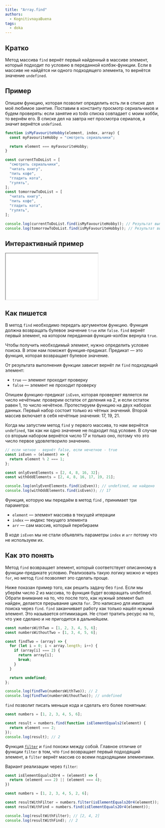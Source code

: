```yaml
---
title: "Array.find"
authors:
  - KognitivnayaBuena
tags:
  - doka
---
```


## Кратко

Метод массива `find` вернёт первый найденный в массиве элемент, который подходит по условию в переданной колбэк-функции. Если в массиве не найдётся ни одного подходящего элемента, то вернётся значение `undefined`.

## Пример

Опишем функцию, которая позволит определить есть ли в списке дел моё любимое занятие. Поставим в константу просмотр сериальчиков и будем проверять: если занятие из todo списка совпадает с моим хобби, то вернём его. В списке дел на завтра нет просмотра сериалов, а значит вернётся `undefined`.

```js
function isMyFavouriteHobby(element, index, array) {
  const myFavouriteHobby = "смотреть сериальчики";

  return element === myFavouriteHobby;
}

const currentToDoList = [
  "смотреть сериальчики",
  "читать книгу",
  "пить кофе",
  "гладить кота",
  "гулять",
];
const tomorrowToDoList = [
  "читать книгу",
  "пить кофе",
  "гладить кота",
  "гулять",
];

console.log(currentToDoList.find(isMyFavouriteHobby)); // Результат выполнения: смотреть сериальчики
console.log(tomorrowToDoList.find(isMyFavouriteHobby)); // Результат выполнения: undefined, не найдено
```

## Интерактивный пример

<iframe title="Работа метода массива filter" src="demos/index.html"></iframe>

## Как пишется

В метод `find` необходимо передать аргументом функцию. Функция должна возвращать булевое значение `true` или `false`. `find` вернёт первый элемент, на котором переданная функция-колбэк вернула `true`.

Чтобы получить необходимый элемент, нужно определить условие поиска. В этом нам поможет функция-предикат. Предикат — это функция, которая возвращает булевое значение.

От результата выполнения функции зависит вернёт ли `find` подходящий элемент:

- `true` — элемент проходит проверку
- `false` — элемент не проходит проверку

Опишем функцию-предикат `isEven`, которая проверяет является ли число нечётным: проверим остаток от деления на 2, и если остаток равен 1, то число нечётное. Протестируем функцию на двух наборах данных. Первый набор состоит только из чётных значений. Второй массив включает в себя нечётные значения: 17, 19, 21.

Когда мы запустим метод `find` у первого массива, то нам вернётся `undefined`, так как ни одно значение не подходит под условие. В случае со вторым набором вернётся число 17 и только оно, потому что это число первое удовлетворило значению.

```js
// если четное - вернёт false, если нечетное - true
const isEven = (element) => {
  return element % 2 === 1;
};

const onlyEvenElements = [2, 4, 8, 16, 32];
const withOddElements = [2, 4, 8, 16, 17, 19, 21];

console.log(onlyEvenElements.find(isEven)); // undefined, не найдено
console.log(withOddElements.find(isEven)); // 17
```

Функция, которую мы передаём в метод `find` , принимает три параметра:

- `element` — элемент массива в текущей итерации
- `index` — индекс текущего элемента
- `arr` — сам массив, который перебираем

В коде `isEven` мы не стали объявлять параметры `index` и `arr` потому что не используем их.

## Как это понять

Метод `find` возвращает элемент, который соответствует описанному в функции-предикате условию. Реализовать такую логику можно и через `for`, но метод `find` позволяет это сделать проще.

Ниже показан пример того, как решить задачу без `find`. Если мы уберём число 2 из массива, то функция будет возвращать undefined. Обрати внимание на то, что после того, как нужный элемент был найден, делается прерывание цикла `for`. Это написано для имитации поиска через `find`. `find` заканчивает работу как только нашёл нужный элемент. Это называется оптимизация. Не стоит тратить ресурс на то, что уже сделано и не пригодится в дальнейшем.

```js
const numbersWithTwo = [1, 2, 3, 4, 5, 6];
const numbersWithoutTwo = [1, 3, 4, 5, 6];

const findTwo = (array) => {
  for (let i = 0; i < array.length; i++) {
    if (array[i] === 2) {
      return array[i];
      break;
    }
  }

  return undefined;
};

console.log(findTwo(numbersWithTwo)); // 2
console.log(findTwo(numbersWithoutTwo)); // undefined
```

`find` позволит писать меньше кода и сделать его более понятным:

```js
const numbers = [1, 2, 3, 4, 5, 6];

const result = numbers.find(function isElementEquals2(element) {
  return element === 2;
});
console.log(result); // 2
```

Функция [`filter`](/js/array-filter) и `find` похожи между собой. Главное отличие от функции `filter` в том, что `find` возвращает первый подходящий элемент, а `filter` вернёт массив со всеми подходящими элементами.

Вариант реализации через `filter`:

```js
const isElementEquals2Or4 = (element) => {
  return (element === 2) || (element === 4);
})

const numbers = [1, 2, 3, 4, 5, 2, 6];

const resultWithFilter = numbers.filter(isElementEquals2Or4(element));
const resultWithFind = numbers.find(isElementEquals2Or4(element));

console.log(resultWithFilter); // [2, 4, 2]
console.log(resultWithFind); // 2
```
